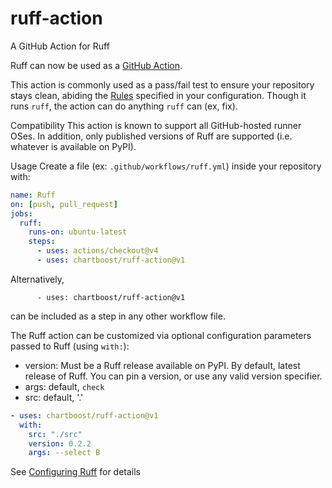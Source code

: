 # ruff-action
A GitHub Action for Ruff


Ruff can now be used as a [GitHub Action](https://github.com/features/actions).

This action is commonly used as a pass/fail test to ensure your repository stays clean, abiding the [Rules](https://docs.astral.sh/ruff/rules/) specified in your configuration.  Though it runs `ruff`, the action can do anything `ruff` can (ex, fix).

Compatibility
This action is known to support all GitHub-hosted runner OSes. In addition, only published versions of Ruff are supported (i.e. whatever is available on PyPI).

Usage
Create a file (ex: `.github/workflows/ruff.yml`) inside your repository with:

```yaml
name: Ruff
on: [push, pull_request]
jobs:
  ruff:
    runs-on: ubuntu-latest
    steps:
      - uses: actions/checkout@v4
      - uses: chartboost/ruff-action@v1
```

Alternatively,
```
      - uses: chartboost/ruff-action@v1
```
can be included as a step in any other workflow file.

The Ruff action can be customized via optional configuration parameters passed to Ruff (using `with:`):

- version: Must be a Ruff release available on PyPI. By default, latest release of Ruff. You can pin a version, or use any valid version specifier.
- args: default, `check`
- src: default, '.'

```yaml
- uses: chartboost/ruff-action@v1
  with:
    src: "./src"
    version: 0.2.2
    args: --select B
```

See [Configuring Ruff](https://github.com/astral-sh/ruff/blob/main/docs/configuration.md) for details
